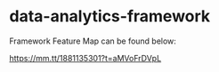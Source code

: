 # data-analytics-framework

Framework Feature Map can be found below:

https://mm.tt/1881135301?t=aMVoFrDVpL
